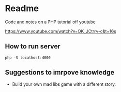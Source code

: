 # Readme
Code and notes on a PHP tutorial off youtube

https://www.youtube.com/watch?v=OK_JCtrrv-c&t=16s

## How to run server
`php -S localhost:4000`

## Suggestions to imrpove knowledge
- Build your own mad libs game with a different story.